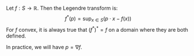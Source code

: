 Let $f:S\to \mathbb R$. Then the Legendre transform is:
$$f^*(p)=\sup_{x\in S} (p\cdot x -f(x))$$
For $f$ convex, it is always true that $(f^*)^*=f$  on a domain where they are both defined.

In practice, we will have $p=\nabla f$. 